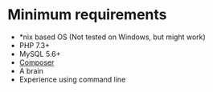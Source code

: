 # Minimum requirements

- \*nix based OS (Not tested on Windows, but might work)
- PHP 7.3+
- MySQL 5.6+
- [Composer](http://getcomposer.org)
- A brain
- Experience using command line
